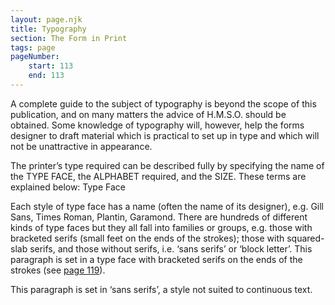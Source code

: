 ```yaml
---
layout: page.njk
title: Typography
section: The Form in Print
tags: page
pageNumber:
    start: 113
    end: 113
---
```


A complete guide to the subject of typography is beyond the scope of this publication,
and on many matters the advice of H.M.S.O. should be obtained. Some knowledge of
typography will, however, help the forms designer to draft material which is practical
to set up in type and which will not be unattractive in appearance.

The printer’s type required can be described fully by specifying the name of the
TYPE FACE, the ALPHABET required, and the SIZE. These terms are explained below:
Type Face

Each style of type face has a name (often the name of its designer), e.g. Gill Sans,
Times Roman, Plantin, Garamond. There are hundreds of different kinds of type
faces but they all fall into families or groups, e.g. those with bracketed serifs (small feet
on the ends of the strokes); those with squared-slab serifs, and those without serifs,
i.e. ‘sans serifs’ or ‘block letter’. This paragraph is set in a type face with bracketed
serifs on the ends of the strokes (see [page 119](/the-form-in-print/alphabets/)).

<div class="sans-serif">

This paragraph is set in ‘sans serifs’, a style not suited to continuous text.

</div>
